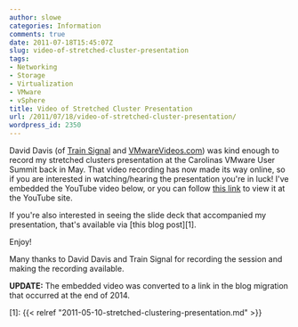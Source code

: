 ```yaml
---
author: slowe
categories: Information
comments: true
date: 2011-07-18T15:45:07Z
slug: video-of-stretched-cluster-presentation
tags:
- Networking
- Storage
- Virtualization
- VMware
- vSphere
title: Video of Stretched Cluster Presentation
url: /2011/07/18/video-of-stretched-cluster-presentation/
wordpress_id: 2350
---
```


David Davis (of [Train Signal](http://www.trainsignal.com/) and [VMwareVideos.com](http://www.vmwarevideos.com/)) was kind enough to record my stretched clusters presentation at the Carolinas VMware User Summit back in May. That video recording has now made its way online, so if you are interested in watching/hearing the presentation you're in luck! I've embedded the YouTube video below, or you can follow [this link](http://youtu.be/JhEVIFFYqeA) to view it at the YouTube site.

If you're also interested in seeing the slide deck that accompanied my presentation, that's available via [this blog post][1].

Enjoy!

Many thanks to David Davis and Train Signal for recording the session and making the recording available.

**UPDATE:** The embedded video was converted to a link in the blog migration that occurred at the end of 2014.

[1]: {{< relref "2011-05-10-stretched-clustering-presentation.md" >}}
